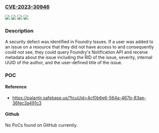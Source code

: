### [CVE-2023-30946](https://cve.mitre.org/cgi-bin/cvename.cgi?name=CVE-2023-30946)
![](https://img.shields.io/static/v1?label=Product&message=com.palantir.issues%3Aissues&color=blue)
![](https://img.shields.io/static/v1?label=Version&message=*%3C%202.497.0%20&color=brighgreen)
![](https://img.shields.io/static/v1?label=Vulnerability&message=A%20product%20requires%20authentication%2C%20but%20the%20product%20has%20an%20alternate%20path%20or%20channel%20that%20does%20not%20require%20authentication.&color=brighgreen)
![](https://img.shields.io/static/v1?label=Vulnerability&message=The%20product%20protects%20a%20primary%20channel%2C%20but%20it%20does%20not%20use%20the%20same%20level%20of%20protection%20for%20an%20alternate%20channel.&color=brighgreen)

### Description

A security defect was identified in Foundry Issues. If a user was added to an issue on a resource that they did not have access to and consequently could not see, they could query Foundry's Notification API and receive metadata about the issue including the RID of the issue, severity, internal UUID of the author, and the user-defined title of the issue.

### POC

#### Reference
- https://palantir.safebase.us/?tcuUid=4cf0b6e6-564a-467b-83ae-36fec3a491c3

#### Github
No PoCs found on GitHub currently.

